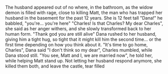 The husband appeared out of no where, in the bathroom, as the widow demon is filled with rage, close to killing Matt, the man who has trapped her husband in the basement for the past 12 years. She is 12 feet tall
"Dana!" he babbled, "you're... you're here"
"Charles! Is that Charles? My dear Charles", she said as her anger withers, and she slowly transformed back to her human form. "Thank god you are still alive"
Dana rushed to her husband, giving him a tight hug, so tight that it might kill him the second time... or the first time depending on how you think about it.
"It's time to go home, Charles", Dana said
"I don't think so my dear", Charles mumbled, while Dana stood still. "You see, Matt and I, we are married now", he told her, while helping Matt stand up.
Not letting her husband respond anymore, she killed them both, and leave the castle, tear filled